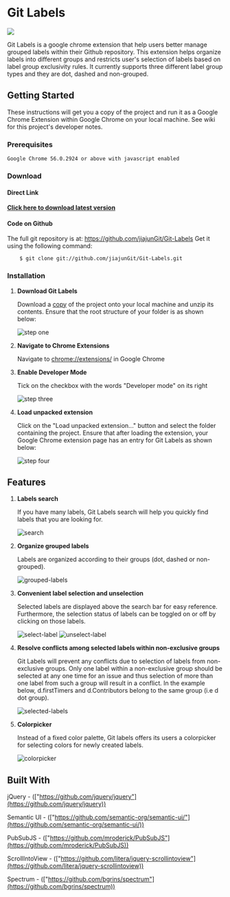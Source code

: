Git Labels
==========

![](readme-resources/images/main.png)

Git Labels is a google chrome extension that help users better manage grouped labels within their Github repository. This extension helps organize labels into different groups and restricts user's selection of labels based on label group exclusivity rules. It currently supports three different label group types and they are dot, dashed and non-grouped.

## Getting Started

These instructions will get you a copy of the project and run it as a Google Chrome Extension within Google Chrome on your local machine. See wiki for this project's developer notes.

### Prerequisites

```
Google Chrome 56.0.2924 or above with javascript enabled
```

### Download

#### Direct Link

**[Click here to download latest version](https://github.com/jiajunGit/Git-Labels/archive/master.zip)**

#### Code on Github

The full git repository is at: <https://github.com/jiajunGit/Git-Labels> Get it using the following command:

        $ git clone git://github.com/jiajunGit/Git-Labels.git

### Installation

1. **Download Git Labels**

    Download a [copy](#download) of the project onto your local machine and unzip its contents. Ensure that the root structure of your folder is as shown below:

    ![step one](readme-resources/images/installation-step-one.png)

2. **Navigate to Chrome Extensions**

    Navigate to [chrome://extensions/](chrome://extensions/) in Google Chrome

3. **Enable Developer Mode**

    Tick on the checkbox with the words "Developer mode" on its right

    ![step three](readme-resources/images/installation-step-three.png)

4. **Load unpacked extension**

    Click on the "Load unpacked extension..." button and select the folder containing the project. Ensure that after loading the extension, your Google Chrome extension page has an entry for Git Labels as shown below:

    ![step four](readme-resources/images/installation-step-four.png)
    
## Features

1. **Labels search**
    
    If you have many labels, Git Labels search will help you quickly find labels that you are looking for.

    ![search](readme-resources/images/search.png)

2. **Organize grouped labels**

    Labels are organized according to their groups (dot, dashed or non-grouped).

    ![grouped-labels](readme-resources/images/grouped-labels.png)

3. **Convenient label selection and unselection**

    Selected labels are displayed above the search bar for easy reference. Furthermore, the selection status of labels can be toggled on or off by clicking on those labels.
    
    ![select-label](readme-resources/images/select-label.png)
    ![unselect-label](readme-resources/images/unselect-label.png)

4. **Resolve conflicts among selected labels within non-exclusive groups**

    Git Labels will prevent any conflicts due to selection of labels from non-exclusive groups. Only one label within a non-exclusive group should be selected at any one time for an issue and thus selection of more than one label from such a group will result in a conflict. In the example below, d.firstTimers and d.Contributors belong to the same group (i.e d dot group).

    ![selected-labels](readme-resources/images/selected-labels.png)

5. **Colorpicker**

    Instead of a fixed color palette, Git labels offers its users a colorpicker for selecting colors for newly created labels.

    ![colorpicker](readme-resources/images/colorpicker.png)

## Built With

jQuery - (["https://github.com/jquery/jquery"](https://github.com/jquery/jquery))

Semantic UI - (["https://github.com/semantic-org/semantic-ui/"](https://github.com/semantic-org/semantic-ui/))

PubSubJS - (["https://github.com/mroderick/PubSubJS"](https://github.com/mroderick/PubSubJS))

ScrollIntoView - (["https://github.com/litera/jquery-scrollintoview"](https://github.com/litera/jquery-scrollintoview))

Spectrum - (["https://github.com/bgrins/spectrum"](https://github.com/bgrins/spectrum))
